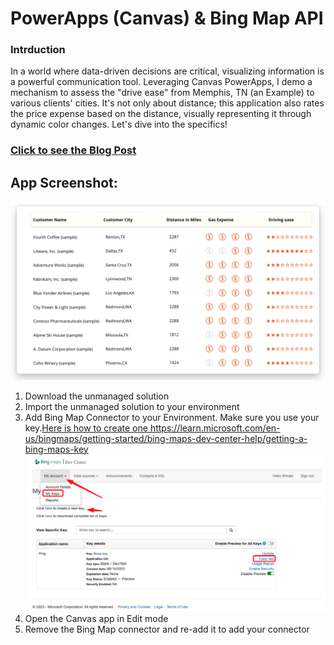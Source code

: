 # PowerApps (Canvas) & Bing Map API

### Intrduction

In a world where data-driven decisions are critical, visualizing information is a powerful communication tool. Leveraging Canvas PowerApps, I demo a mechanism to assess the "drive ease" from Memphis, TN (an Example) to various clients' cities. It's not only about distance; this application also rates the price expense based on the distance, visually representing it through dynamic color changes. Let's dive into the specifics!

### [Click to see the Blog Post](https://ahmedsalih.blog/blog/f/powerapps-dataverse-bing-maps-service-to-client-drive-rating)

## App Screenshot:
![Alt text](https://github.com/AhmedSalih-PowerPlatformPlace/With-Function-Bing-Maps-API/blob/main/iScreen%20Shoter%20-%20Microsoft%20Edge%20-%20230815085635.jpg)

1. Download the unmanaged solution 
2. Import the unmanaged solution to your environment
3. Add Bing Map Connector to your Environment. Make sure you use your key.[Here is how to create one ](https://learn.microsoft.com/en-us/bingmaps/getting-started/bing-maps-dev-center-help/getting-a-bing-maps-key)https://learn.microsoft.com/en-us/bingmaps/getting-started/bing-maps-dev-center-help/getting-a-bing-maps-key
   ![](https://github.com/AhmedSalih-PowerPlatformPlace/With-Function-Bing-Maps-API/blob/main/iScreen%20Shoter%20-%20Microsoft%20Edge%20-%20230902100413.jpg)
5. Open the Canvas app in Edit mode
6. Remove the Bing Map connector and re-add it to add your connector
